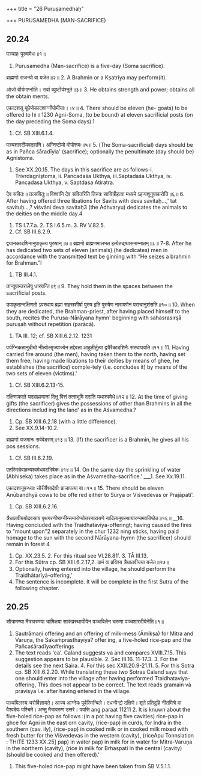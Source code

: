 +++
title = "26 Puruṣamedhaḥ"

+++
PURUSAMEDHA (MAN-SACRIFICE) 
## 20.24

पञ्चाहः पुरुषमेधः॥१॥
1. Purusamedha (Man-sacrifice) is a five-day (Soma sacrifice). 


ब्राह्मणो राजन्यो वा यजेत॥२॥
2. A Brahmin or a Kṣatriya may perform(it). 


ओजो वीर्यमाप्नोति। सर्वा व्युष्टीय॑श्नुते॥३॥
3. He obtains strength and power; obtains all the obtain ments. 


एकादशसु यूपेप्वेकादशाग्नीपोमीयाः।।४॥
4. There should be eleven (he- goats) to be offered to 
I४॥ 
1230 
Agni-Soma, (to be bound) at eleven sacrificial posts (on the day preceding the Soma days).1 
1. Cf. SB XIII.6.1.4. 

पञ्चशारदीयवदहानि। अग्निष्टोमो वोपोत्तमः॥५॥
5. (The Soma-sacrificial) days should be as in Pañca śāradīyia' (sacrifice); optionally the penultimate (day should be) Agnistoma. 
1. See XX.20.15. The days in this sacrifice are as follows-i. 
Trivrdagniştoma, ii. Pancadaśa Ukthya, iii.Saptadaśa Ukthya, iv. 
Pancadasa Ukthya, v. Saptdasa Atiratra. 

देव सवितः॥ तत्सवितुः॥ विश्वानि देव सवितरिति तिस्त्रः सावित्रीहत्वा मध्यमे ऽहन्पशूनुपाकरोति॥६॥
6. After having offered three libations for Savits with deva savitaḥ...,' tat savituḥ...,? viśvāni deva savitaḥ3 (the Adhvaryu) dedicates the animals to the deities on the middle day.4 
1. TS I.7.7.a. 2. TS I.6.5.m. 3. RV V.82.5. 
4. Cf. SB III.6.2.9. 

द्वयानकादशिनानुपाकृत्य पुरुषान्।७॥ ब्रह्मणो ब्राह्मणमालभत इत्येतद्यथासमाम्नातम्॥८॥
7-8. After he has dedicated two sets of eleven (animals) (he dedicates) men in accordance with the transmitted text be ginning with “He seizes a brahmin for Brahman."l 
1. TB III.4.1. 

तान्यूपान्तरालेषु धारयन्ति॥९॥
9. They hold them in the spaces between the sacrificial posts. 


उपाकृतान्दक्षिणतो ऽवस्थाय ब्रह्मा सहस्रशीर्षा पुरुष इति पुरुषेण नारायणेन पराचानुशंसति॥१०॥
10. When they are dedicated, the Brahman-priest, after having placed himself to the south, recites the Purusa-Nārāyana hymn' beginning with sahasrasirşā puruṣaḥ without repetition (parācā). 
1. TA III. 12; cf. SB XIII.6.2.12. 
1231 

पर्यग्निकतानुदीचो नीत्वोत्सृज्याज्येन तद्देवता आहुतीर्तुत्वा द्वयैरैकादशिनैः संस्थापयति॥११॥
11. Having carried fire around (the men), having taken them to the north, having set them free, having made libations to their deities by means of ghee, he establishes (the sacrifice) comple-tely (i.e. concludes it) by means of the two sets of eleven (victims).' 
1. Cf. SB XIII.6.2.13-15. 

दक्षिणाकाले यदब्राह्मणानां दिक्षु वित्तं तत्सभूमि ददाति यथाश्वमेधे॥१२॥
12. At the time of giving gifts (the sacrificer) gives the possessions of other than Brahmins in all the directions includ ing the land' as in the Aśvamedha.? 
1. Cp. ŚB XIII.6.2.18 (with a little difference). 
2. See XX.9.14-10.2. 

ब्राह्मणो यजमानः सर्ववेदसम्॥१३॥
13. (If) the sacrificer is a Brahmin, he gives all his pos sessions. 
1. Cf. SB III.6.2.19. 

एतस्मिन्नेवाहन्यश्वमेधवदभिषेकः॥१४॥
14. On the same day the sprinkling of water (Abhiseka) takes place as in the Aśvamedha-sacrifice.' 
___1. See Xx.19.11. 

एकादशानूबन्ध्याः सौरीर्वैश्वदेवीः प्राजापत्या वा॥१५॥
15. There should be eleven Anūbandhyā cows to be offe red either to Sürya or Viśvedevas or Prajāpati'. 
1. Cp. SB XIII.6.2.16. 

त्रैधातवीययोदवसाय पृथगरणीष्वग्नीन्समारोप्योत्तरनारायणे नादित्यमुपस्थायारण्यमवतिष्ठेत॥१६॥ 
__16. Having concluded with the Traidhataviya-offeringt; having caused the fires to "mount upon"2 separately in the chur 
1232 
ning sticks, having paid homage to the sun with the second Nārāyana-hymn (the sacrificer) should remain in forest 4 
1. Cp. XX.23.5. 2. For this ritual see VI.28.8ff. 3. TĀ III.13. 
4. For this Sūtra cp. ŚB XIII.6.2.17,2. ग्रामं वा प्रविश्य त्रैधातवीयया यजेत॥१७॥
17. Optionally, having entered into the village, he should perform the Traidhātarīyā-offering,' 
1. The sentence is incomplete. It will be complete in the first Sutra of 
the following chapter. 
## 20.25


सौत्रामण्या मैत्रावरुण्या चामिक्षया साकंप्रस्थायीयेन पञ्चबिलेन चरुणा पञ्चशारदीयेनेति॥१॥
1. Sautrāmaṇi offering and an offering of milk-mess (Āmikṣa) for Mitra and Varuṇa, the Sakaṁprasthāyīya? offer ing, a five-holed rice-pap and the Pañcaśāradīyaofferings 
1. The text reads 'ca'. Caland suggests va and compares XVIII.7.15. 
This suggestion appears to be plausible. 2. Sec III.16. 11-17.3. 3. For the details see the next Saira. 4. For this sec XXII.20.9-21.11. 5. For this Sotra cp. SB XIII.6.2.20. While translating these two 
Sotras Caland says that one should enter into the village after having performed Traidhataviya-offering, This does not appear to be correct. The text reads gramain và pravisya i.e. after having 
entered in the village. 

पञ्चयिलस्य चरोर्विज्ञायते। आज्य आग्नेयः पूर्वस्मिन्बिले। दधन्यैन्द्रो दक्षिणे। शृते प्रतिदुहि नीतमिश्रे वा वैश्वदेवः पश्चिमे। अप्सु मैत्रावरुण उत्तरे। पयसि ang paraat 11211 
2. It is knuwn about the five-holed rice-pap as follows :(in a pot having five cavities) rice-pap in ghce for Agni in the east crn cavity, (rice-pap) in curds, for Indra in the southern (cav. ily), (rice-pap) in cooked milk or in cooked milk mixed with fresh butter for the Viśvedevas in the western (cavity), (riceApu Tonnslation : THITE 
1233 
XX.25] 
pap) in water pap) in milk for 
in water for Mitra-Varuṇa in the northern (cavity), (rice 
in milk for Brhaspati in the central (cavity) (should be cooked and then offered).' 
1. This five-holed rice-pap might have been taken from ŚB V.5.1.1. 